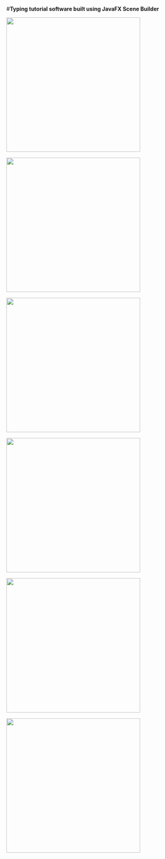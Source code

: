 #**Typing tutorial software built using JavaFX Scene Builder**
<div style="display: flex; flex-wrap: wrap; gap:15px;">
    <img src="https://github.com/user-attachments/assets/1e0ebdc8-3651-4ceb-b908-44e001ea27be" style="width: 350px; object-fit: cover;">
    <img src="https://github.com/user-attachments/assets/1601ecdf-ffc3-47f5-962d-5050c7e155c7" style="width: 350px; object-fit: cover;">
    <img src="https://github.com/user-attachments/assets/9fcabac3-5b0b-46b3-8b4c-afaa71372190" style="width: 350px; object-fit: cover;">
    <img src="https://github.com/user-attachments/assets/5caa03d0-97b5-4883-a0c3-5a90eebc36fa" style="width: 350px; object-fit: cover;">
    <img src="https://github.com/user-attachments/assets/a7e3ce48-cc9c-4221-8bbc-cab2c44cd06a" style="width: 350px; object-fit: cover;">
    <img src="https://github.com/user-attachments/assets/24c0435d-ea8c-46fe-b143-1f5404f0ca44" style="width: 350px; object-fit: cover;">
</div>
<!-- (https://github.com/user-attachments/assets/1e0ebdc8-3651-4ceb-b908-44e001ea27be) -->
<!-- ![3](https://github.com/user-attachments/assets/1601ecdf-ffc3-47f5-962d-5050c7e155c7) -->
<!-- ![5](https://github.com/user-attachments/assets/9fcabac3-5b0b-46b3-8b4c-afaa71372190)
![6](https://github.com/user-attachments/assets/5caa03d0-97b5-4883-a0c3-5a90eebc36fa)
![7](https://github.com/user-attachments/assets/a7e3ce48-cc9c-4221-8bbc-cab2c44cd06a)
![8](https://github.com/user-attachments/assets/24c0435d-ea8c-46fe-b143-1f5404f0ca44)
 -->
